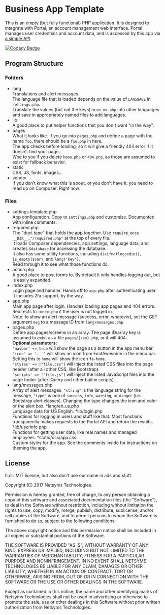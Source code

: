 Business App Template
=====================

This is an empty (but fully functional) PHP application.  It is designed to 
integrate with Portal, an account management web interface.  Portal manages 
user credentials and account data, and is accessed by this app via [a simple API](http://docs.netsyms.com/docs/Portal/API%20Documentation/).

[![Codacy Badge](https://api.codacy.com/project/badge/Grade/2aeadc6b65d545c4a4c2e77d286373fd)](https://www.codacy.com/app/Netsyms/BusinessAppTemplate?utm_source=github.com&amp;utm_medium=referral&amp;utm_content=Netsyms/BusinessAppTemplate&amp;utm_campaign=Badge_Grade)

Program Structure
-----------------

### Folders
* lang  
   Translations and alert messages.  
   The language file that is loaded depends on the value of `LANGUAGE` in `settings.php`.  
   Translate the values (but not the keys) in `en_us.php` into other languages and save in appropriately named files to add languages.
* lib  
   A good place to put helper functions that you don't want "in the way".
* pages  
   What it looks like.  If you go into `pages.php` and define a page with the name `foo`, there should be a `foo.php` in here.  
   The app checks before loading, so it will give a friendly 404 error if it doesn't find your page.  
   Woe to you if you delete `home.php` or `404.php`, as those are assumed to exist for fallback behavior.
* static  
   CSS, JS, fonts, images...
* vendor  
   If you don't know what this is about, or you don't have it, you need to read up on Composer.  Right now.

### Files
* settings.template.php  
   App configuration.  Copy to `settings.php` and customize.  Documented with inline comments.
* required.php  
   The "duct tape" that holds the app together.  Use `require_once __DIR__."/required.php"` at the top of every file.  
   It loads Composer dependencies, app settings, language data, and creates `$database` for accessing the database.  
   It also has some utility functions, including `dieifnotloggedin()`, `is_empty($var)`, and `lang('key')`.  
   Read through it to see what those functions do.
* action.php  
   A good place to post forms to.  By default it only handles logging out, but is easily expanded.
* index.php  
   Login page and handler.  Hands off to `app.php` after authenticating user.  
   It includes 2fa support, by the way.
* app.php  
   Main app page after login.  Handles loading app pages and 404 errors.  
   Redirects to `index.php` if the user is not logged in.  
   Note: to show an alert message (success, error, whatever), set the GET argument `msg` to a message ID from `lang/messages.php`.
* pages.php  
   Define app pages/screens in an array.  The page ID/array key is assumed to exist as a file `pages/{key}.php`, or it will 404.  
   __Optional parameters:__  
      `'navbar' => true` will show the page as a button in the app menu bar.  
      `'icon' => '...'` will show an icon from FontAwesome in the menu bar.  Setting this to `home` will show the icon `fa-home`.  
      `'styles' => ["file.css"]` will inject the listed CSS files into the page header (after all other CSS, like Bootstrap).  
      `'scripts' => ["file.js"]` will inject the listed JavaScript files into the page footer (after jQuery and other builtin scripts).
* lang/messages.php  
   Array of alert messages.
   `"string"` is the language string for the message, `"type"` is one of `success`, `info`, `warning`, or `danger` (i.e. Bootstrap alert classes).
   Changing the type changes the icon and color of the alert box.
*lang/en_us.php  
   Language data for US English.
*lib/login.php  
   Functions for logging in users and stuff like that.  Most functions transparently makes requests to the Portal API and return the results.
*lib/userinfo.php  
   Functions for getting user data, like real names and managed employees.
*static/css/app.css  
   Custom styles for the app.  See the comments inside for instructions on theming the app.

License
-------

tl;dr: MIT license, but also don't use our name in ads and stuff.

Copyright (C) 2017 Netsyms Technologies.

Permission is hereby granted, free of charge, to any person obtaining a copy of this software and associated documentation files (the "Software"), to deal in the Software without restriction, including without limitation the rights to use, copy, modify, merge, publish, distribute, sublicense, and/or sell copies of the Software, and to permit persons to whom the Software is furnished to do so, subject to the following conditions:

The above copyright notice and this permission notice shall be included in all copies or substantial portions of the Software.

THE SOFTWARE IS PROVIDED "AS IS", WITHOUT WARRANTY OF ANY KIND, EXPRESS OR IMPLIED, INCLUDING BUT NOT LIMITED TO THE WARRANTIES OF MERCHANTABILITY, FITNESS FOR A PARTICULAR PURPOSE AND NONINFRINGEMENT. IN NO EVENT SHALL NETSYMS TECHNOLOGIES BE LIABLE FOR ANY CLAIM, DAMAGES OR OTHER LIABILITY, WHETHER IN AN ACTION OF CONTRACT, TORT OR OTHERWISE, ARISING FROM, OUT OF OR IN CONNECTION WITH THE SOFTWARE OR THE USE OR OTHER DEALINGS IN THE SOFTWARE.

Except as contained in this notice, the name and other identifying marks of Netsyms Technologies shall not be used in advertising or otherwise to promote the sale, use or other dealings in this Software without prior written authorization from Netsyms Technologies.